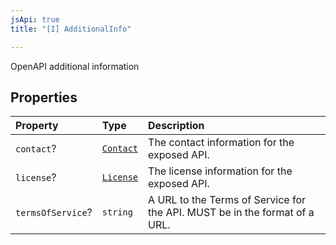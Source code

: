 ```yaml
---
jsApi: true
title: "[I] AdditionalInfo"

---
```

OpenAPI additional information

## Properties

| Property | Type | Description |
| :------ | :------ | :------ |
| `contact`? | [`Contact`](Contact.md) | The contact information for the exposed API. |
| `license`? | [`License`](License.md) | The license information for the exposed API. |
| `termsOfService`? | `string` | A URL to the Terms of Service for the API. MUST be in the format of a URL. |
